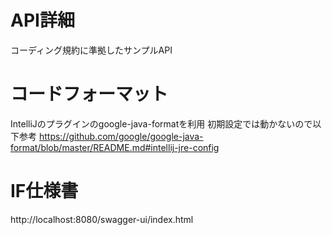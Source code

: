 # API詳細
コーディング規約に準拠したサンプルAPI

# コードフォーマット
IntelliJのプラグインのgoogle-java-formatを利用
初期設定では動かないので以下参考
https://github.com/google/google-java-format/blob/master/README.md#intellij-jre-config

# IF仕様書
http://localhost:8080/swagger-ui/index.html
